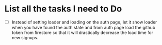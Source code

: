 # List all the tasks I need to Do

- [ ] Instead of setting loader and loading on the auth page, let it show loader when you have found the auth state and from auth page load the github token from firestore so that it will drastically decrease the load time for new signups.
